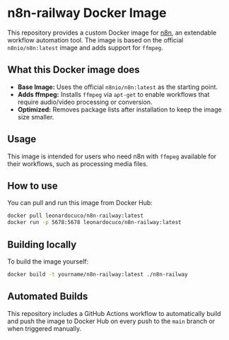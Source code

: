 # n8n-railway Docker Image

This repository provides a custom Docker image for [n8n](https://n8n.io/), an extendable workflow automation tool. The image is based on the official `n8nio/n8n:latest` image and adds support for `ffmpeg`.

## What this Docker image does
- **Base Image:** Uses the official `n8nio/n8n:latest` as the starting point.
- **Adds ffmpeg:** Installs `ffmpeg` via `apt-get` to enable workflows that require audio/video processing or conversion.
- **Optimized:** Removes package lists after installation to keep the image size smaller.

## Usage
This image is intended for users who need n8n with `ffmpeg` available for their workflows, such as processing media files.

## How to use
You can pull and run this image from Docker Hub:

```sh
docker pull leonardocuco/n8n-railway:latest
docker run -p 5678:5678 leonardocuco/n8n-railway:latest
```

## Building locally
To build the image yourself:

```sh
docker build -t yourname/n8n-railway:latest ./n8n-railway
```

## Automated Builds
This repository includes a GitHub Actions workflow to automatically build and push the image to Docker Hub on every push to the `main` branch or when triggered manually. 